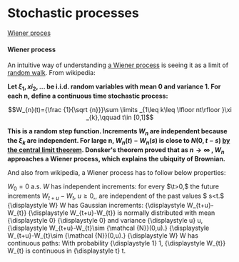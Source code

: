 # Stochastic processes #

[Wiener proces](#wiener-process)

#### Wiener process ####

An intuitive way of understanding [a Wiener process](https://en.wikipedia.org/wiki/Wiener_process) is seeing it as a limit of [random walk](https://github.com/joseprupi/randomwalk). From wikipedia:

**Let $\xi_1, xi_2, ...$ be i.i.d. random variables with mean 0 and variance 1. For each n, define a continuous time stochastic process:**


$$W_{n}(t)={\frac {1}{\sqrt {n}}}\sum \limits _{1\leq k\leq \lfloor nt\rfloor }\xi _{k},\qquad t\in [0,1]$$

**This is a random step function. Increments $W_{n}$ are independent because the $\xi _{k}$ are independent. For large n, $W_{n}(t)-W_{n}(s)$ is close to $N(0,t-s)$ [by the central limit theorem](https://github.com/joseprupi/randomwalk#central-limit-theorem). Donsker's theorem proved that as $n\to \infty$ , $W_{n}$ approaches a Wiener process, which explains the ubiquity of Brownian.**

And also from wikipedia, a Wiener process has to follow below properties:

$W_{0}=0$ a.s.
$W$ has independent increments: for every $\t>0,$ the future increments $W_{t+u}-W_{t},$ $u\geq 0,$, are independent of the past values $ s<t.$
{\displaystyle W} W has Gaussian increments: {\displaystyle W_{t+u}-W_{t}} {\displaystyle W_{t+u}-W_{t}} is normally distributed with mean {\displaystyle 0} {\displaystyle 0} and variance {\displaystyle u} u, {\displaystyle W_{t+u}-W_{t}\sim {\mathcal {N}}(0,u).} {\displaystyle W_{t+u}-W_{t}\sim {\mathcal {N}}(0,u).}
{\displaystyle W} W has continuous paths: With probability {\displaystyle 1} 1, {\displaystyle W_{t}} W_{t} is continuous in {\displaystyle t} t.